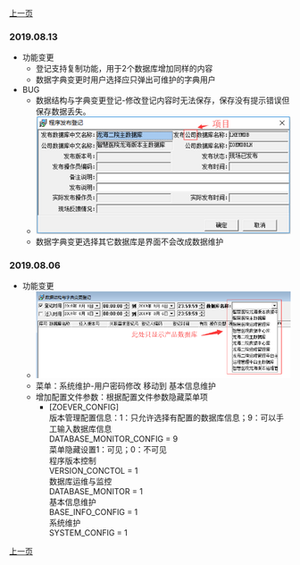 <link href="../../zoe_docs.css" rel="stylesheet" type="text/css" />


[上一页](../devops_index.html)

###	2019.08.13
*	功能变更
	*	登记支持复制功能，用于2个数据库增加同样的内容
	*	数据字典变更时用户选择应只弹出可维护的字典用户
*	BUG
	*	数据结构与字典变更登记-修改登记内容时无法保存，保存没有提示错误但保存数据丢失。
	*	![图片](../images/数据库版本管理-2019.08.13.png "数据库版本管理")
	*	数据字典变更选择其它数据库是界面不会改成数据维护
###	2019.08.06
*	功能变更
	*	![图片](../images/数据库版本管理-2019.08.06.png "数据库版本管理")
	*	菜单：系统维护-用户密码修改 移动到  基本信息维护
	*	增加配置文件参数：根据配置文件参数隐藏菜单项
		*	[ZOEVER_CONFIG]  
			版本管理配置信息：1：只允许选择有配置的数据库信息；9：可以手工输入数据库信息  
			DATABASE_MONITOR_CONFIG = 9  
			菜单隐藏设置1：可见；0：不可见  
			程序版本控制  
			VERSION_CONCTOL  = 1  
			数据库运维与监控  
			DATABASE_MONITOR = 1  
			基本信息维护  
			BASE_INFO_CONFIG = 1  
			系统维护  
			SYSTEM_CONFIG    = 1  


[上一页](../devops_index.html)